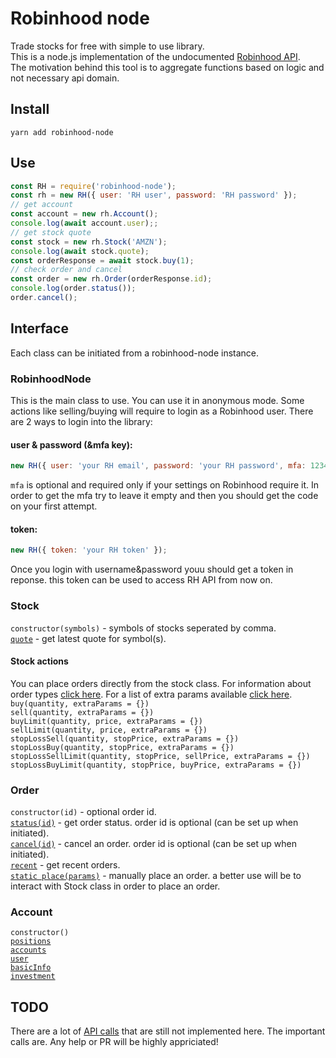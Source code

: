 # Robinhood node
Trade stocks for free with simple to use library.  
This is a node.js implementation of the undocumented [Robinhood API](https://github.com/sanko/Robinhood).  
The motivation behind this tool is to aggregate functions based on logic and not necessary api domain.  

## Install
```
yarn add robinhood-node
```

## Use
```js
const RH = require('robinhood-node');
const rh = new RH({ user: 'RH user', password: 'RH password' });
// get account
const account = new rh.Account();
console.log(await account.user);;
// get stock quote
const stock = new rh.Stock('AMZN');
console.log(await stock.quote);
const orderResponse = await stock.buy(1);
// check order and cancel
const order = new rh.Order(orderResponse.id);
console.log(order.status());
order.cancel();
```

## Interface
Each class can be initiated from a robinhood-node instance.  

### RobinhoodNode
This is the main class to use. You can use it in anonymous mode. Some actions like selling/buying will require to login as a Robinhood user. There are 2 ways to login into the library:  
#### user & password (&mfa key):  
```js
new RH({ user: 'your RH email', password: 'your RH password', mfa: 12345 });
```
`mfa` is optional and required only if your settings on Robinhood require it. In order to get the mfa try to leave it empty and then you should get the code on your first attempt.  
#### token:
```js
new RH({ token: 'your RH token' });
```
Once you login with username&password youu should get a token in reponse. this token can be used to access RH API from now on.


### Stock
`constructor(symbols)` - symbols of stocks seperated by comma.  
[`quote`](https://github.com/sanko/Robinhood/blob/master/Quote.md#gather-quote-data-by-ticker-symbol) - get latest quote for symbol(s).  
#### Stock actions
You can place orders directly from the stock class. For information about order types [click here](https://support.robinhood.com/hc/en-us/articles/208650386-Order-Types). For a list of extra params available [click here](https://github.com/sanko/Robinhood/blob/master/Order.md#place-an-order).  
`buy(quantity, extraParams = {})`  
`sell(quantity, extraParams = {})`  
`buyLimit(quantity, price, extraParams = {})`  
`sellLimit(quantity, price, extraParams = {})`  
`stopLossSell(quantity, stopPrice, extraParams = {})`  
`stopLossBuy(quantity, stopPrice, extraParams = {})`  
`stopLossSellLimit(quantity, stopPrice, sellPrice, extraParams = {})`  
`stopLossBuyLimit(quantity, stopPrice, buyPrice, extraParams = {})`  

### Order
`constructor(id)` - optional order id.  
[`status(id)`](https://github.com/sanko/Robinhood/blob/master/Order.md#gather-order-information) - get order status. order id is optional (can be set up when initiated).  
[`cancel(id)`](https://github.com/sanko/Robinhood/blob/master/Order.md#cancel-an-order) - cancel an order. order id is optional (can be set up when initiated).  
[`recent`](https://github.com/sanko/Robinhood/blob/master/Order.md#gather-recent-orders) - get recent orders.  
[`static place(params)`](https://github.com/sanko/Robinhood/blob/master/Order.md#place-an-order) - manually place an order. a better use will be to interact with Stock class in order to place an order.  

### Account
`constructor()`  
[`positions`](https://github.com/sanko/Robinhood/blob/master/Account.md#gather-account-positions)  
[`accounts`](https://github.com/sanko/Robinhood/blob/master/Account.md#gather-list-of-accounts)  
[`user`](https://github.com/sanko/Robinhood/blob/master/Account.md#gather-basic-user-info)  
[`basicInfo`](https://github.com/sanko/Robinhood/blob/master/Account.md#gather-basic-information-about-the-account-holder)  
[`investment`](https://github.com/sanko/Robinhood/blob/master/Account.md#gather-investment-profile-data-about-the-account-holder)  


## TODO
There are a lot of [API calls](https://github.com/sanko/Robinhood) that are still not implemented here. The important calls are. Any help or PR will be highly appriciated!  

